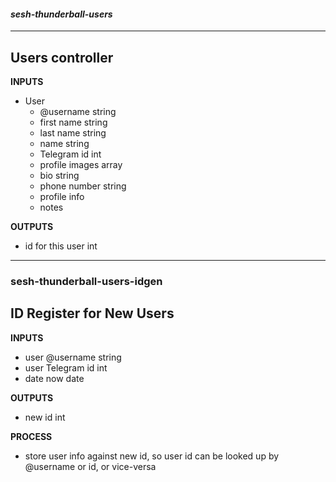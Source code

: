 #### *sesh-thunderball-users*
---
## Users controller

**INPUTS**
 - User
   - @username          string
   - first name         string
   - last name          string
   - name               string
   - Telegram id        int
   - profile images     array
   - bio                string
   - phone number       string
   - profile info
   - notes

**OUTPUTS**
 - id for this user     int

---
### sesh-thunderball-users-idgen

## ID Register for New Users

**INPUTS**
 - user @username       string
 - user Telegram id     int
 - date now             date

**OUTPUTS**
 - new id               int

**PROCESS**
 -  store user info against new id, so user id
      can be looked up by @username or id, or
      vice-versa